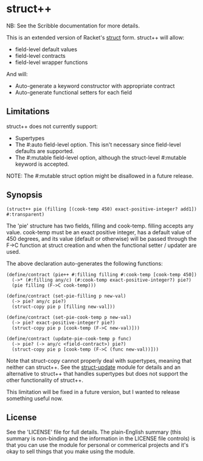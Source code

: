 # struct++

NB:  See the Scribble documentation for more details.

This is an extended version of Racket's [struct](https://docs.racket-lang.org/reference/define-struct.html "structure declaration") form.  struct++ will allow:

* field-level default values
* field-level contracts
* field-level wrapper functions

And will:

* Auto-generate a keyword constructor with appropriate contract
* Auto-generate functional setters for each field

## Limitations 

struct++ does not currently support:

* Supertypes
* The #:auto field-level option.  This isn't necessary since field-level defaults are supported.
* The #:mutable field-level option, although the struct-level #:mutable keyword is accepted. 

NOTE:  The #:mutable struct option might be disallowed in a future release.

## Synopsis

```
(struct++ pie (filling [(cook-temp 450) exact-positive-integer? add1]) #:transparent)
```

The 'pie' structure has two fields, filling and cook-temp.  filling accepts any value.  cook-temp must be an exact positive integer, has a default value of 450 degrees, and its value (default or otherwise) will be passed through the F->C function at struct creation and when the functional setter / updater are used.  

The above declaration auto-generates the following functions:

~~~~
(define/contract (pie++ #:filling filling #:cook-temp [cook-temp 450])
  (->* (#:filling any/c) (#:cook-temp exact-positive-integer?) pie?)
  (pie filling (F->C cook-temp)))
  
(define/contract (set-pie-filling p new-val)
  (-> pie? any/c pie?)
  (struct-copy pie p [filling new-val]))

(define/contract (set-pie-cook-temp p new-val)
  (-> pie? exact-positive-integer? pie?)
  (struct-copy pie p [cook-temp (F->C new-val)]))

(define/contract (update-pie-cook-temp p func)
  (-> pie? (-> any/c <field-contract>) pie?)
  (struct-copy pie p [cook-temp (F->C (func new-val))]))
~~~~

Note that struct-copy cannot properly deal with supertypes, meaning that neither can struct++.  See the [struct-update](https://docs.racket-lang.org/struct-update/index.html "lexi-lambda functional updater module") module for details and an alternative to struct++ that handles supertypes but does not support the other functionality of struct++.

This limitation will be fixed in a future version, but I wanted to release something useful now.

## License

See the 'LICENSE' file for full details. The plain-English summary (this summary is non-binding and the information in the LICENSE file controls) is that you can use the module for personal or commerical projects and it's okay to sell things that you make using the module.
